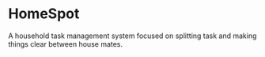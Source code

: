 # HomeSpot
A household task management system focused on splitting task and making things clear between house mates.
